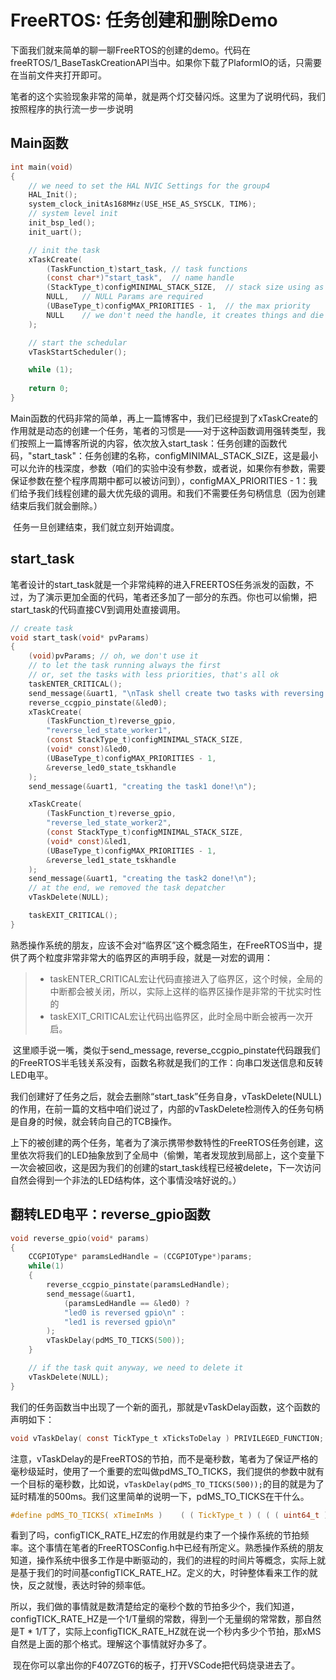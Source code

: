 # FreeRTOS: 任务创建和删除Demo

​	下面我们就来简单的聊一聊FreeRTOS的创建的demo。代码在freeRTOS/1_BaseTaskCreationAPI当中。如果你下载了PlaformIO的话，只需要在当前文件夹打开即可。

​	笔者的这个实验现象非常的简单，就是两个灯交替闪烁。这里为了说明代码，我们按照程序的执行流一步一步说明

## Main函数

```c
int main(void)
{
    // we need to set the HAL NVIC Settings for the group4
    HAL_Init();
    system_clock_initAs168MHz(USE_HSE_AS_SYSCLK, TIM6);
    // system level init
    init_bsp_led();
    init_uart();

    // init the task
    xTaskCreate(
        (TaskFunction_t)start_task, // task functions
        (const char*)"start_task",  // name handle
        (StackType_t)configMINIMAL_STACK_SIZE,  // stack size using as min
        NULL,   // NULL Params are required
        (UBaseType_t)configMAX_PRIORITIES - 1,  // the max priority
        NULL    // we don't need the handle, it creates things and die :)
    );

    // start the schedular
    vTaskStartScheduler();

    while (1);
    
    return 0;
}
```

​	Main函数的代码非常的简单，再上一篇博客中，我们已经提到了xTaskCreate的作用就是动态的创建一个任务，笔者的习惯是——对于这种函数调用强转类型，我们按照上一篇博客所说的内容，依次放入start_task：任务创建的函数代码，"start_task"：任务创建的名称，configMINIMAL_STACK_SIZE，这是最小可以允许的栈深度，参数（咱们的实验中没有参数，或者说，如果你有参数，需要保证参数在整个程序周期中都可以被访问到），configMAX_PRIORITIES - 1：我们给予我们线程创建的最大优先级的调用。和我们不需要任务句柄信息（因为创建结束后我们就会删除。）

​	任务一旦创建结束，我们就立刻开始调度。

## start_task

​	笔者设计的start_task就是一个非常纯粹的进入FREERTOS任务派发的函数，不过，为了演示更加全面的代码，笔者还多加了一部分的东西。你也可以偷懒，把start_task的代码直接CV到调用处直接调用。

```c
// create task
void start_task(void* pvParams)
{
    (void)pvParams; // oh, we don't use it
    // to let the task running always the first
    // or, set the tasks with less priorities, that's all ok
    taskENTER_CRITICAL();   
    send_message(&uart1, "\nTask shell create two tasks with reversing leds!\n");
    reverse_ccgpio_pinstate(&led0);
    xTaskCreate(
        (TaskFunction_t)reverse_gpio,
        "reverse_led_state_worker1",
        (const StackType_t)configMINIMAL_STACK_SIZE, 
        (void* const)&led0,
        (UBaseType_t)configMAX_PRIORITIES - 1,
        &reverse_led0_state_tskhandle
    );
    send_message(&uart1, "creating the task1 done!\n");

    xTaskCreate(
        (TaskFunction_t)reverse_gpio,
        "reverse_led_state_worker2",
        (const StackType_t)configMINIMAL_STACK_SIZE,
        (void* const)&led1,
        (UBaseType_t)configMAX_PRIORITIES - 1,
        &reverse_led1_state_tskhandle
    );
    send_message(&uart1, "creating the task2 done!\n");
    // at the end, we removed the task depatcher
    vTaskDelete(NULL);

    taskEXIT_CRITICAL();
}   
```

​	熟悉操作系统的朋友，应该不会对“临界区”这个概念陌生，在FreeRTOS当中，提供了两个粒度非常非常大的临界区的声明手段，就是一对宏的调用：

> - taskENTER_CRITICAL宏让代码直接进入了临界区，这个时候，全局的中断都会被关闭，所以，实际上这样的临界区操作是非常的干扰实时性的
> - taskEXIT_CRITICAL宏让代码出临界区，此时全局中断会被再一次开启。

​	这里顺手说一嘴，类似于send_message, reverse_ccgpio_pinstate代码跟我们的FreeRTOS半毛钱关系没有，函数名称就是我们的工作：向串口发送信息和反转LED电平。

​	我们创建好了任务之后，就会去删除“start_task”任务自身，vTaskDelete(NULL)的作用，在前一篇的文档中咱们说过了，内部的vTaskDelete检测传入的任务句柄是自身的时候，就会转向自己的TCB操作。

​	上下的被创建的两个任务，笔者为了演示携带参数特性的FreeRTOS任务创建，这里依次将我们的LED抽象放到了全局中（偷懒，笔者发现放到局部上，这个变量下一次会被回收，这是因为我们的创建的start_task线程已经被delete，下一次访问自然会得到一个非法的LED结构体，这个事情没啥好说的。）

## 翻转LED电平：reverse_gpio函数

```c
void reverse_gpio(void* params)
{
    CCGPIOType* paramsLedHandle = (CCGPIOType*)params;
    while(1)
    {
        reverse_ccgpio_pinstate(paramsLedHandle);
        send_message(&uart1, 
            (paramsLedHandle == &led0) ? 
            "led0 is reversed gpio\n" :
            "led1 is reversed gpio\n"
        );
        vTaskDelay(pdMS_TO_TICKS(500));
    }

    // if the task quit anyway, we need to delete it
    vTaskDelete(NULL);
}

```

​	我们的任务函数当中出现了一个新的面孔，那就是vTaskDelay函数，这个函数的声明如下：

```c
void vTaskDelay( const TickType_t xTicksToDelay ) PRIVILEGED_FUNCTION;
```

​	注意，vTaskDelay的是FreeRTOS的节拍，而不是毫秒数，笔者为了保证严格的毫秒级延时，使用了一个重要的宏叫做pdMS_TO_TICKS，我们提供的参数中就有一个目标的毫秒数，比如说，`vTaskDelay(pdMS_TO_TICKS(500));`的目的就是为了延时精准的500ms。我们这里简单的说明一下，pdMS_TO_TICKS在干什么。

```c
#define pdMS_TO_TICKS( xTimeInMs )    ( ( TickType_t ) ( ( ( uint64_t ) ( xTimeInMs ) * ( uint64_t ) configTICK_RATE_HZ ) / ( uint64_t ) 1000U ) )
```

​	看到了吗，configTICK_RATE_HZ宏的作用就是约束了一个操作系统的节拍频率。这个事情在笔者的FreeRTOSConfig.h中已经有所定义。熟悉操作系统的朋友知道，操作系统中很多工作是中断驱动的，我们的进程的时间片等概念，实际上就是基于我们的时间基configTICK_RATE_HZ。定义的大，时钟整体看来工作的就快，反之就慢，表达时钟的频率低。

​	所以，我们做的事情就是数清楚给定的毫秒个数的节拍多少个，我们知道，configTICK_RATE_HZ是一个1/T量纲的常数，得到一个无量纲的常常数，那自然是T * 1/T了，实际上configTICK_RATE_HZ就在说一个秒内多少个节拍，那xMS自然是上面的那个格式。理解这个事情就好办多了。

​	现在你可以拿出你的F407ZGT6的板子，打开VSCode把代码烧录进去了。